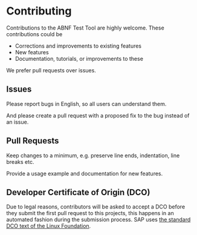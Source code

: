 # Contributing

Contributions to the ABNF Test Tool are highly welcome. These contributions could be
* Corrections and improvements to existing features 
* New features
* Documentation, tutorials, or improvements to these

We prefer pull requests over issues.


## Issues

Please report bugs in English, so all users can understand them. 

And please create a pull request with a proposed fix to the bug instead of an issue.


## Pull Requests

Keep changes to a minimum, e.g. preserve line ends, indentation, line breaks etc.

Provide a usage example and documentation for new features.


## Developer Certificate of Origin (DCO)

Due to legal reasons, contributors will be asked to accept a DCO before they submit the first pull request to this projects, this happens in an automated fashion during the submission process. SAP uses [the standard DCO text of the Linux Foundation](https://developercertificate.org/).
